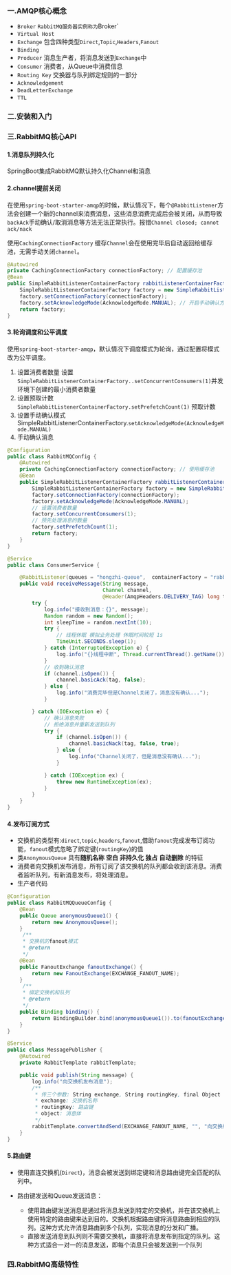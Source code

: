 ### 一.AMQP核心概念

- `Broker`	`RabbitMQ服务器实例称为`Broker`
- `Virtual Host`
- `Exchange`  包含四种类型`Direct`,`Topic`,`Headers`,`Fanout`
- `Binding`
- `Producer` 消息生产者，将消息发送到`Exchange`中
- `Consumer` 消费者，从Queue中消费信息
- `Routing Key` 交换器与队列绑定规则的一部分
- `Acknowledgement`
- `DeadLetterExchange`
- `TTL`

### 二.安装和入门

### 三.RabbitMQ核心API

#### 1.消息队列持久化

SpringBoot集成RabbitMQ默认持久化Channel和消息

#### 2.channel提前关闭

在使用`spring-boot-starter-amqp`的时候，默认情况下，每个`@RabbitListener`方法会创建一个新的channel来消费消息，这些消息消费完成后会被关闭，从而导致`backAck`手动确认/取消消息等方法无法正常执行。报错`Channel closed; cannot ack/nack`

使用`CachingConnectionFactory` 缓存`Channel`会在使用完毕后自动返回给缓存池，无需手动关闭`channel`。

```java
@Autowired
private CachingConnectionFactory connectionFactory; // 配置缓存池
@Bean
public SimpleRabbitListenerContainerFactory rabbitListenerContainerFactory() {
    SimpleRabbitListenerContainerFactory factory = new SimpleRabbitListenerContainerFactory();
    factory.setConnectionFactory(connectionFactory);
    factory.setAcknowledgeMode(AcknowledgeMode.MANUAL); // 开启手动确认方式
    return factory;
}
```



#### 3.轮询调度和公平调度

使用`spring-boot-starter-amqp`，默认情况下调度模式为轮询，通过配置将模式改为公平调度。

1. 设置消费者数量 设置`SimpleRabbitListenerContainerFactory..setConcurrentConsumers(1)`并发环境下创建的最小消费者数量
2. 设置预取计数 `SimpleRabbitListenerContainerFactory.setPrefetchCount(1)` 预取计数
3. 设置手动确认模式 SimpleRabbitListenerContainerFactory.`setAcknowledgeMode(AcknowledgeMode.MANUAL)`
4. 手动确认消息

```java
@Configuration
public class RabbitMQConfig {
    @Autowired
    private CachingConnectionFactory connectionFactory; // 使用缓存池
    @Bean
    public SimpleRabbitListenerContainerFactory rabbitListenerContainerFactory() {
        SimpleRabbitListenerContainerFactory factory = new SimpleRabbitListenerContainerFactory();
        factory.setConnectionFactory(connectionFactory);
        factory.setAcknowledgeMode(AcknowledgeMode.MANUAL);
        // 设置消费者数量
        factory.setConcurrentConsumers(1);
        // 预先处理消息的数量
        factory.setPrefetchCount(1);
        return factory;
    }
}
```

```java
@Service
public class ConsumerService {

    @RabbitListener(queues = "hongzhi-queue",  containerFactory = "rabbitListenerContainerFactory")
    public void receiveMessage(String message,
                               Channel channel,
                               @Header(AmqpHeaders.DELIVERY_TAG) long tag) {
        try {
            log.info("接收到消息：{}", message);
            Random random = new Random();
            int sleepTime = random.nextInt(10);
            try {
                // 线程休眠 模拟业务处理 休眠时间较短 1s
                TimeUnit.SECONDS.sleep(1);
            } catch (InterruptedException e) {
                log.info("{}线程中断", Thread.currentThread().getName());
            }
            // 收到确认消息
            if (channel.isOpen()) {
                channel.basicAck(tag, false);
            } else {
                log.info("消费完毕但是Channel关闭了，消息没有确认...");
            }

        } catch (IOException e) {
            // 确认消息失败
            // 拒绝消息并重新发送到队列
            try {
                if (channel.isOpen()) {
                    channel.basicNack(tag, false, true);
                } else {
                    log.info("Channel关闭了，但是消息没有确认...");
                }

            } catch (IOException ex) {
                throw new RuntimeException(ex);
            }
        }
    }
}
```

#### 4.发布订阅方式

- 交换机的类型有:`direct`,`topic`,`headers`,`fanout`,借助`fanout`完成发布订阅功能，`fanout`模式忽略了绑定键(`routingKey`)的值
- 类`AnonymousQueue` 具有**随机名称** **空白** **非持久化** **独占** **自动删除** 的特征
- 消费者向交换机发布消息，所有订阅了该交换机的队列都会收到该消息。消费者监听队列，有新消息发布，将处理消息。
- 生产者代码

```java
@Configuration
public class RabbitMQQueueConfig {
    @Bean
    public Queue anonymousQueue1() {
        return new AnonymousQueue();
    }
     /**
     * 交换机的fanout模式
     * @return
     */
    @Bean
    public FanoutExchange fanoutExchange() {
        return new FanoutExchange(EXCHANGE_FANOUT_NAME);
    }
     /**
     * 绑定交换机和队列
     * @return
     */
    public Binding binding() {
        return BindingBuilder.bind(anonymousQueue1()).to(fanoutExchange());
    }
}
```

```java
@Service
public class MessagePublisher {
    @Autowired
    private RabbitTemplate rabbitTemplate;

    public void publish(String message) {
        log.info("向交换机发布消息");
      	/**
         * 传三个参数: String exchange, String routingKey, final Object object
         * exchange: 交换机名称
         * routingKey: 路由键  
         * object: 消息体
         */ 
        rabbitTemplate.convertAndSend(EXCHANGE_FANOUT_NAME, "", "向交换机发布 -> " + message);
    }
}
```

#### 5.路由键

- 使用直连交换机(`Direct`)，消息会被发送到绑定键和消息路由键完全匹配的队列中。

- 路由键发送和Queue发送消息：
    -  使用路由键发送消息是通过将消息发送到特定的交换机，并在该交换机上使用特定的路由键来达到目的。交换机根据路由键将消息路由到相应的队列。这种方式允许消息路由到多个队列，实现消息的分发和广播。
    - 直接发送消息到队列则不需要交换机，直接将消息发布到指定的队列。这种方式适合一对一的消息发送，即每个消息只会被发送到一个队列

### 四.RabbitMQ高级特性

